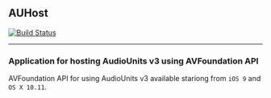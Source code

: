 ## AUHost

[![Build Status](https://travis-ci.org/vgorloff/AUHost.svg?branch=master)](https://travis-ci.org/vgorloff/AUHost)

---

### Application for hosting AudioUnits v3 using AVFoundation API

AVFoundation API for using AudioUnits v3 available stariong from `iOS 9` and `OS X 10.11`.

